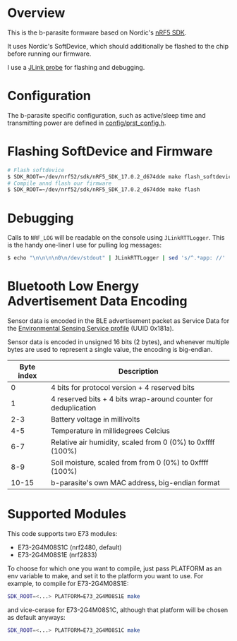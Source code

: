 # Overview

This is the b-parasite formware based on Nordic's [nRF5 SDK](https://infocenter.nordicsemi.com/index.jsp?topic=%2Fstruct_sdk%2Fstruct%2Fsdk_nrf5_latest.html&cp=7_1).

It uses Nordic's SoftDevice, which should additionally be flashed to the chip before running our firmware.

I use a [JLink probe](https://www.segger.com/products/debug-probes/j-link/) for flashing and debugging.

# Configuration
The b-parasite specific configuration, such as active/sleep time  and transmitting power are defined in [config/prst_config.h](./config/prst_config.h).

# Flashing SoftDevice and Firmware
```bash
# Flash softdevice
$ SDK_ROOT=~/dev/nrf52/sdk/nRF5_SDK_17.0.2_d674dde make flash_softdevice
# Compile annd flash our firmware
$ SDK_ROOT=~/dev/nrf52/sdk/nRF5_SDK_17.0.2_d674dde make flash
```

# Debugging
Calls to `NRF_LOG` will be readable on the console using `JLinkRTTLogger`. This is the handy one-liner I use for pulling log messages:

```bash
$ echo "\n\n\n\n0\n/dev/stdout" | JLinkRTTLogger | sed 's/^.*app: //'
```

# Bluetooth Low Energy Advertisement Data Encoding
Sensor data is encoded in the BLE advertisement packet as Service Data for the [Environmental Sensing Service profile](https://www.bluetooth.com/specifications/assigned-numbers/environmental-sensing-service-characteristics/) (UUID 0x181a).

Sensor data is encoded in unsigned 16 bits (2 bytes), and whenever multiple
 bytes are used to represent a single value, the encoding is big-endian.

| Byte index |                          Description                           |
|------------|----------------------------------------------------------------|
| 0          | 4 bits for protocol version + 4 reserved bits                  |
| 1          | 4 reserved bits + 4 bits wrap-around counter for deduplication |
| 2-3        | Battery voltage in millivolts                                  |
| 4-5        | Temperature in millidegrees Celcius                            |
| 6-7        | Relative air humidity, scaled from 0 (0%) to 0xffff (100%)     |
| 8-9        | Soil moisture, scaled from from 0 (0%) to 0xffff (100%)        |
| 10-15      | b-parasite's own MAC address, big-endian format                |

# Supported Modules

This code supports two E73 modules:
 * E73-2G4M08S1C (nrf2480, default)
 * E73-2G4M08S1E (nrf2833) 

To choose for which one you want to compile, just pass PLATFORM as an env variable to make, and set it to the platform you want to use. For example, to compile for E73-2G4M08S1E:


```bash
SDK_ROOT=<...> PLATFORM=E73_2G4M08S1E make
```

and vice-cerase for E73-2G4M08S1C, although that platform will be chosen as default anyways:


```bash
SDK_ROOT=<...> PLATFORM=E73_2G4M08S1C make
```
